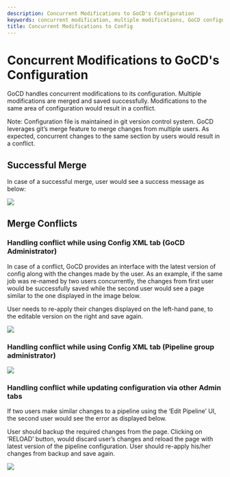 ```yaml
---
description: Concurrent Modifications to GoCD's Configuration
keywords: concurrent modification, multiple modifications, GoCD configuration, successful merge, merge conflict
title: Concurrent Modifications to Config
---
```


# Concurrent Modifications to GoCD's Configuration

GoCD handles concurrent modifications to its configuration. Multiple modifications are merged and saved successfully. Modifications to the same area of configuration would result in a conflict.

Note: Configuration file is maintained in git version control system. GoCD leverages git’s merge feature to merge changes from multiple users. As expected, concurrent changes to the same section by users would result in a conflict.

## Successful Merge

In case of a successful merge, user would see a success message as below:

![](/images/successful_config_merge.png)

## Merge Conflicts

### Handling conflict while using Config XML tab (GoCD Administrator)

In case of a conflict, GoCD provides an interface with the latest version of config along with the changes made by the user. As an example, if the same job was re-named by two users concurrently, the changes from first user would be successfully saved while the second user would see a page similar to the one displayed in the image below.

User needs to re-apply their changes displayed on the left-hand pane, to the editable version on the right and save again.

![](/images/config_xml_merge_conflict.png)

### Handling conflict while using Config XML tab (Pipeline group administrator)

![](/images/group_admin_merge_conflict.png)

### Handling conflict while updating configuration via other Admin tabs

If two users make similar changes to a pipeline using the ‘Edit Pipeline’ UI, the second user would see the error as displayed below.

User should backup the required changes from the page. Clicking on ‘RELOAD’ button, would discard user’s changes and reload the page with latest version of the pipeline configuration. User should re-apply his/her changes from backup and save again.

![](/images/clicky_admin_merge_conflict.png)
